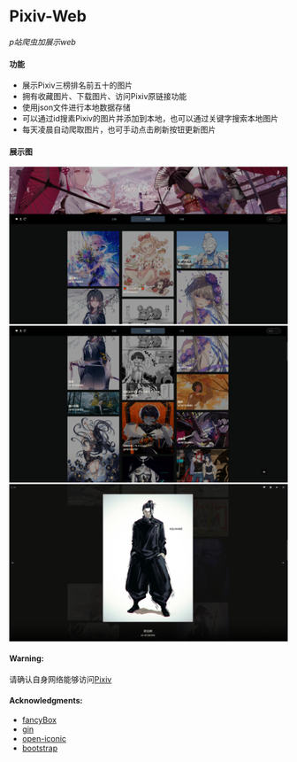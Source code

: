 # Pixiv-Web

*p站爬虫加展示web*

#### 功能
* 展示Pixiv三榜排名前五十的图片
* 拥有收藏图片、下载图片、访问Pixiv原链接功能
* 使用json文件进行本地数据存储
* 可以通过id搜素Pixiv的图片并添加到本地，也可以通过关键字搜索本地图片
* 每天凌晨自动爬取图片，也可手动点击刷新按钮更新图片
#### 展示图
![img](screenshot/1.png)
![img](screenshot/2.png)
![img](screenshot/3.png)
#### Warning:
请确认自身网络能够访问[Pixiv](www.pixiv.net)
#### Acknowledgments:
* [fancyBox](https://github.com/fancyapps/fancybox)
* [gin](https://github.com/gin-gonic/gin)
* [open-iconic](https://github.com/iconic/open-iconic)
* [bootstrap](https://github.com/twbs/bootstrap)